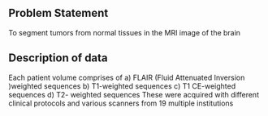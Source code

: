 ## Problem Statement
To segment tumors from normal tissues in the MRI image of the brain

## Description of data
Each patient volume comprises of
a) FLAIR (Fluid Attenuated Inversion )weighted sequences
b) T1-weighted sequences
c) T1 CE-weighted sequences
d) T2- weighted sequences
These were acquired with different clinical protocols and various scanners from 19 multiple institutions
